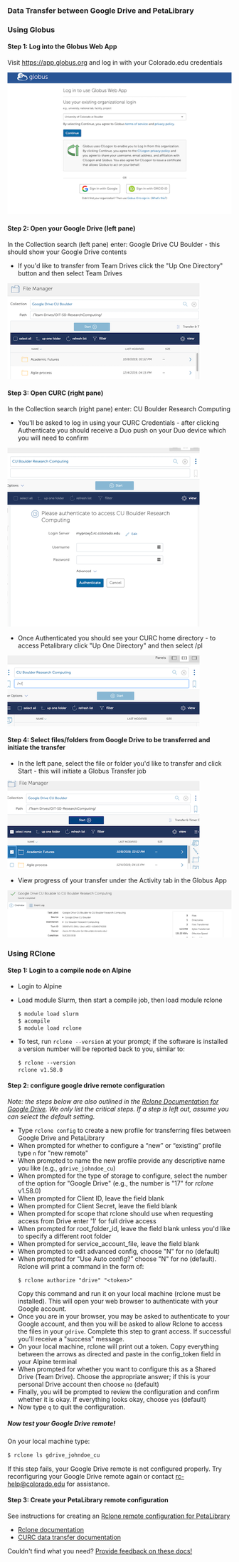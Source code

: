 ### Data Transfer between Google Drive and PetaLibrary

### Using Globus

#### Step 1: Log into the Globus Web App
Visit https://app.globus.org and log in with your Colorado.edu credentials

![](Globus_Login.png)

#### Step 2: Open your Google Drive (left pane)
In the Collection search (left pane) enter: Google Drive CU Boulder - this should show your Google Drive contents

* If you'd like to transfer from Team Drives click the "Up One Directory" button and then select Team Drives

![](Globus_Google_Drive.png)

#### Step 3: Open CURC (right pane)
In the Collection search (right pane) enter: CU Boulder Research Computing

* You'll be asked to log in using your CURC Credentials - after clicking Authenticate you should receive a Duo push on your Duo device which you will need to confirm

![](Globus_CURC_Authentication.png)

* Once Authenticated you should see your CURC home directory - to access Petalibrary click "Up One Directory" and then select /pl

![](Globus_CURC_Collection.png)

#### Step 4: Select files/folders from Google Drive to be transferred and initiate the transfer
* In the left pane, select the file or folder you'd like to transfer and click Start - this will initiate a Globus Transfer job

![](Globus_Intitiate_Transfer.png)

* View progress of your transfer under the Activity tab in the Globus App

![](Globus_Activity_GDrive.png)

### Using RClone

#### Step 1: Login to a compile node on Alpine

* Login to Alpine
* Load module Slurm, then start a compile job, then load module rclone
   ```
   $ module load slurm
   $ acompile
   $ module load rclone
   ```
* To test, run `rclone --version` at your prompt; if the software is installed a version number will be reported back to you, similar to:

   ```
   $ rclone --version
   rclone v1.58.0
   ```

#### Step 2: configure google drive remote configuration

_Note: the steps below are also outlined in the [Rclone Documentation for Google Drive](https://rclone.org/drive/). We only list the critical steps. If a step is left out, assume you can select the default setting._

* Type `rclone config` to create a new profile for transferring files between Google Drive and PetaLibrary
* When prompted for whether to configure a “new” or “existing” profile type `n` for "new remote"
* When prompted to name the new profile provide any descriptive name you like (e.g., `gdrive_johndoe_cu`)
* When prompted for the type of storage to configure, select the number of the option for "Google Drive" (e.g., the number is "17" for _rclone_ v1.58.0)
* When prompted for Client ID, leave the field blank
* When prompted for Client Secret, leave the field blank
* When prompted for scope that rclone should use when requesting access from Drive enter '1' for full drive access
* When prompted for root_folder_id, leave the field blank unless you'd like to specify a different root folder
* When prompted for service_account_file, leave the field blank
* When prompted to edit advanced config, choose "N" for no (default)
* When prompted for "Use Auto config?” choose "N" for no (default). Rclone will print a command in the form of:
   ```
   $ rclone authorize "drive" "<token>"
   ```
   Copy this command and run it on your local machine (rclone must be installed). This will open your web browser to authenticate with your Google account.
* Once you are in your browser, you may be asked to authenticate to your Google account, and then you will be asked to allow Rclone to access the files in your `gdrive`. Complete this step to grant access.  If successful you'll receive a "success" message. 
* On your local machine, rclone will print out a token. Copy everything between the arrows as directed and paste in the config_token field in your Alpine terminal
* When prompted for whether you want to configure this as a Shared Drive (Team Drive). Choose the appropriate answer; if this is your personal Drive account then choose `no` (default)
* Finally, you will be prompted to review the configuration and confirm whether it is okay. If everything looks okay, choose `yes` (default)
* Now type `q` to quit the configuration. 

##### Now test your Google Drive remote!

On your local machine type:
```bash
$ rclone ls gdrive_johndoe_cu
```
If this step fails, your Google Drive remote is not configured properly. Try reconfiguring your Google Drive remote again or contact rc-help@colorado.edu for assistance.

#### Step 3: Create your PetaLibrary remote configuration

See instructions for creating an [Rclone remote configuration for PetaLibrary](./rclone.html#configure-rclone)


* [Rclone documentation](https://rclone.org/)
* [CURC data transfer documentation](../../compute/data-transfer.html)

Couldn't find what you need? [Provide feedback on these docs!](https://forms.gle/bSQEeFrdvyeQWPtW9)
